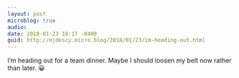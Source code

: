```yaml
---
layout: post
microblog: true
audio: 
date: 2018-01-23 18:17 -0400
guid: http://mjdescy.micro.blog/2018/01/23/im-heading-out.html
---
```

I’m heading out for a team dinner. Maybe I should loosen my belt now rather than later. 😀

